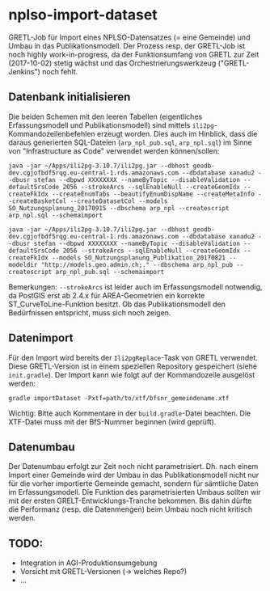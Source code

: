 # nplso-import-dataset

GRETL-Job für Import eines NPLSO-Datensatzes (= eine Gemeinde) und Umbau in das Publikationsmodell. Der Prozess resp. der GRETL-Job ist noch highly work-in-progress, da der Funktionsumfang von GRETL zur Zeit (2017-10-02) stetig wächst und das Orchestrierungswerkzeug ("GRETL-Jenkins") noch fehlt.

## Datenbank initialisieren

Die beiden Schemen mit den leeren Tabellen (eigentliches Erfassungsmodell und Publikationsmodell) sind mittels `ili2pg`-Kommandozeilenbefehlen erzeugt worden. Dies auch im Hinblick, dass die daraus generierten SQL-Dateien (`arp_npl_pub.sql`, `arp_npl.sql`) im Sinne von "Infrastructure as Code" verwendet werden können/sollen:

`java -jar ~/Apps/ili2pg-3.10.7/ili2pg.jar --dbhost geodb-dev.cgjofbdf5rqg.eu-central-1.rds.amazonaws.com --dbdatabase xanadu2 --dbusr stefan --dbpwd XXXXXXXX --nameByTopic --disableValidation --defaultSrsCode 2056 --strokeArcs --sqlEnableNull --createGeomIdx --createFkIdx --createEnumTabs --beautifyEnumDispName --createMetaInfo --createBasketCol --createDatasetCol --models SO_Nutzungsplanung_20170915 --dbschema arp_npl --createscript arp_npl.sql --schemaimport`

`java -jar ~/Apps/ili2pg-3.10.7/ili2pg.jar --dbhost geodb-dev.cgjofbdf5rqg.eu-central-1.rds.amazonaws.com --dbdatabase xanadu2 --dbusr stefan --dbpwd XXXXXXXX --nameByTopic --disableValidation --defaultSrsCode 2056 --strokeArcs --sqlEnableNull --createGeomIdx --createFkIdx --models SO_Nutzungsplanung_Publikation_20170821 --modeldir "http://models.geo.admin.ch;." --dbschema arp_npl_pub --createscript arp_npl_pub.sql --schemaimport`

Bemerkungen: `--strokeArcs` ist leider auch im Erfassungsmodell notwendig, da PostGIS erst ab 2.4.x für AREA-Geometrien ein korrekte ST_CurveToLine-Funktion besitzt. Ob das Publikationsmodell den Bedürfnissen entspricht, muss sich noch zeigen.

## Datenimport

Für den Import wird bereits der `Ili2pgReplace`-Task von GRETL verwendet. Diese GRETL-Version ist in einem speziellen Repository gespeichert (siehe `init.gradle`). Der Import kann wie folgt auf der Kommandozeile ausgelöst werden:

`gradle importDataset -Pxtf=path/to/xtf/bfsnr_gemeindename.xtf`

Wichtig: Bitte auch Kommentare in der `build.gradle`-Datei beachten. Die XTF-Datei muss mit der BfS-Nummer beginnen (wird geprüft). 

## Datenumbau

Der Datenumbau erfolgt zur Zeit noch nicht parametrisiert. Dh. nach einem Import einer Gemeinde wird der Umbau in das Publikationsmodell nicht nur für die vorher importierte Gemeinde gemacht, sondern für sämtliche Daten im Erfassungsmodell. Die Funktion des parametrisierten Umbaus sollten wir mit der ersten GRELT-Entwicklungs-Tranche bekommen. Bis dahin dürfte die Performanz (resp. die Datenmengen) beim Umbau noch nicht kritisch werden.

## TODO:
* Integration in AGI-Produktionsumgebung
* Vorsicht mit GRETL-Versionen (-> welches Repo?)
* ...